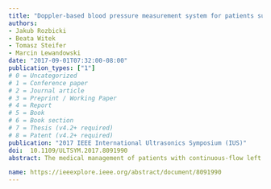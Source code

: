 ```yaml
---
title: "Doppler-based blood pressure measurement system for patients supported by a continuous-flow rotary left ventricular assist device"
authors:
- Jakub Rozbicki
- Beata Witek
- Tomasz Steifer
- Marcin Lewandowski
date: "2017-09-01T07:32:00-08:00"
publication_types: ["1"]
# 0 = Uncategorized
# 1 = Conference paper
# 2 = Journal article
# 3 = Preprint / Working Paper
# 4 = Report
# 5 = Book
# 6 = Book section
# 7 = Thesis (v4.2+ required)
# 8 = Patent (v4.2+ required)
publication: "2017 IEEE International Ultrasonics Symposium (IUS)"
doi:  10.1109/ULTSYM.2017.8091990
abstract: The medical management of patients with continuous-flow left ventricular assist devices (LVADs) requires frequent measurement and analysis of various physiological parameters. Among the most important is blood pressure (BP), which cannot be reliably measured by the standard oscillometric method because of an impaired pulsation due to continuous flow. The objective of this work is to show the feasibility of ultrasound-based BP measurement in a portable, easy to use device for patients with LVAD in home-based rehabilitation environments, enabling long-term remote monitoring. We have implemented a BP measurement system which uses continuous wave (CW) Doppler ultrasound for blood flow detection. The system is based on a standard cuff design with custom analog CW circuitry connected to a high-performance, low-power 32-bit microcontroller (ARM Cortex-M7). The uC is responsible for system control, as well as Doppler signal acquisition and processing. A dedicated ultrasound probe equipped with an elastic strap is placed over the radial artery. In the target solution, the cuff pressure and CW signal will be analyzed in real-time to provide systolic and/or mean blood pressure. At present, we have acquired raw signals for off-line analysis. The system was tested in clinical experiments both on healthy patients and patients with three types of commercially available LVADs (HeartWare, HeartMate II and HeartMate III). The observed morphology of Doppler signals in patients with LVADs was much more variable between patients and pumps. In most cases, we were able to estimate the systolic pressure, but the measurement of diastolic pressure was not conclusive. We observed variable blood flow patterns generated by the Lavare cycle (a periodic speed modulation feature of some LVADs), which further complicates the estimation. A prototype of an automatic BP measuring device for patients with rotary LVADs has been demonstrated. In the next step, we are planning an animal validation study with invasive blood pressure monitoring.

name: https://ieeexplore.ieee.org/abstract/document/8091990
---
```

